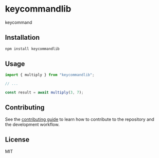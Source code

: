 # keycommandlib

keycommand

## Installation

```sh
npm install keycommandlib
```

## Usage

```js
import { multiply } from "keycommandlib";

// ...

const result = await multiply(3, 7);
```

## Contributing

See the [contributing guide](CONTRIBUTING.md) to learn how to contribute to the repository and the development workflow.

## License

MIT
